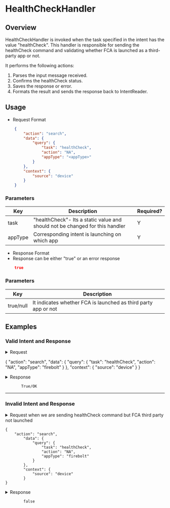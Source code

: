 # HealthCheckHandler 

## Overview

HealthCheckHandler is invoked when the task specified in the intent has the value "healthCheck". This handler is responsible for sending the healthCheck command and validating whether FCA is launched as a third-party app or not.

It performs the following actions:
1. Parses the input message received.
2. Confirms the healthCheck status.
3. Saves the response or error.
4. Formats the result and sends the response back to IntentReader.

## Usage

* Request Format

```json
    {
        "action": "search",
        "data": {
            "query": {
                "task": "healthCheck",
                "action": "NA",
                "appType": "<appType>"
            }
        },
        "context": {
            "source": "device"
        }
    }
```

### Parameters

| Key               | Description                                                                       | Required? |
|-------------------|-----------------------------------------------------------------------------------|-----------|
| task              | "healthCheck"- Its a static value and should not be changed for this handler      | Y         |
| appType           | Corresponding intent is launching on which app                                    | Y         |


* Response Format
* Response can be either "true" or an error response

```json
    true
```
### Parameters

| Key                         | Description                                                          |
| --------------------------- | ---------------------------------------------------------------------|
| true/null                   | It indicates whether FCA is launched as third party app or not       |




## Examples

### Valid Intent and Response

<details>
    <summary> Request </summary>
</details>

{
    "action": "search",
    "data": {
        "query": {
            "task": "healthCheck",
            "action": "NA",
            "appType": "firebolt"
        }
    },
    "context": {
        "source": "device"
    }
}

<details>
    <summary> Response </summary>
</details>

           True/OK

----------------------------------------------------------------------------------------------------------------------

### Invalid Intent and Response

<details>
    <summary>Request when we are sending healthCheck command but FCA third party not launched  </summary>
</details>
 
    {
        "action": "search",
            "data": {
                "query": {
                    "task": "healthCheck",
                    "action": "NA",
                    "appType": "firebolt"
                }
            },
            "context": {
                "source": "device"
            }
    }

<details>
    <summary> Response  </summary>
</details>

            false
